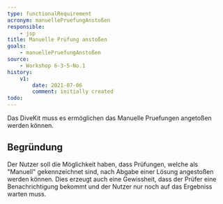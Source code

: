 ```yaml
---
type: functionalRequirement
acronym: manuellePruefungAnstoßen
responsible: 
    - jsp
title: Manuelle Prüfung anstoßen
goals: 
    - manuellePruefungAnstoßen
source:
    - Workshop 6-3-5-No.1
history:
    v1:
        date: 2021-07-06
        comment: initially created
todo: 
---
```



Das DiveKit muss es ermöglichen das Manuelle Pruefungen angetoßen werden können.

## Begründung

Der Nutzer soll die Möglichkeit haben, dass Prüfungen, welche als "Manuell" gekennzeichnet sind, nach
Abgabe einer Lösung angestoßen werden können. Dies erzeugt auch eine Gewissheit, dass der Prüfer eine
Benachrichtigung bekommt und der Nutzer nur noch auf das Ergebniss warten muss.
